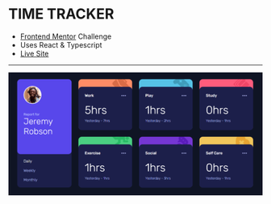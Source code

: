 # TIME TRACKER
- [Frontend Mentor](https://www.frontendmentor.io/) Challenge
- Uses React & Typescript
- [Live Site](https://glistening-dragon-dd7c25.netlify.app/)
---
![screenshot](image.png)